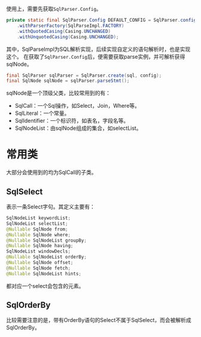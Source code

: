  使用上，需要先获取`SqlParser.Config`。
```java
private static final SqlParser.Config DEFAULT_CONFIG = SqlParser.config()  
	.withParserFactory(SqlParseImpl.FACTORY)  
	.withQuotedCasing(Casing.UNCHANGED)  
	.withUnquotedCasing(Casing.UNCHANGED);
```

其中，SqlParseImpl为SQL解析实现，后续实现自定义的语句解析时，也是实现这个。
在获取了`SqlParser.Config`后，便需要获取parse实例，并可解析获得sqlNode。
```java
final SqlParser sqlParser = SqlParser.create(sql, config);
final SqlNode sqlNode = sqlParser.parseStmt();
```

sqlNode是一个顶级父类，比较常用到的有：
- SqlCall：一个Sql操作，如Select，Join，Where等。
- SqlLiteral：一个常量。
- SqlIdentifier：一个标识符，如表名，字段名等。
- SqlNodeList：由sqlNode组成的集合，如selectList。


# 常用类
大部分会使用到的均为SqlCall的子类。
## SqlSelect
表示一条Select字句。其定义主要有：
```java
SqlNodeList keywordList;  
SqlNodeList selectList;  
@Nullable SqlNode from;  
@Nullable SqlNode where;  
@Nullable SqlNodeList groupBy;  
@Nullable SqlNode having;  
SqlNodeList windowDecls;  
@Nullable SqlNodeList orderBy;  
@Nullable SqlNode offset;  
@Nullable SqlNode fetch;  
@Nullable SqlNodeList hints;
```
都对应一个select会包含的元素。

## SqlOrderBy
比较需要注意的是，带有OrderBy语句的Select不属于SqlSelect，而会被解析成SqlOrderBy。
